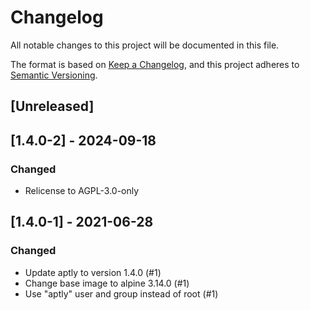 # Changelog

All notable changes to this project will be documented in this file.

The format is based on [Keep a Changelog](https://keepachangelog.com/en/1.0.0/),
and this project adheres to [Semantic Versioning](https://semver.org/spec/v2.0.0.html).

## [Unreleased]

## [1.4.0-2] - 2024-09-18
### Changed
- Relicense to AGPL-3.0-only

## [1.4.0-1] - 2021-06-28
### Changed
- Update aptly to version 1.4.0 (#1)
- Change base image to alpine 3.14.0 (#1)
- Use "aptly" user and group instead of root (#1)
